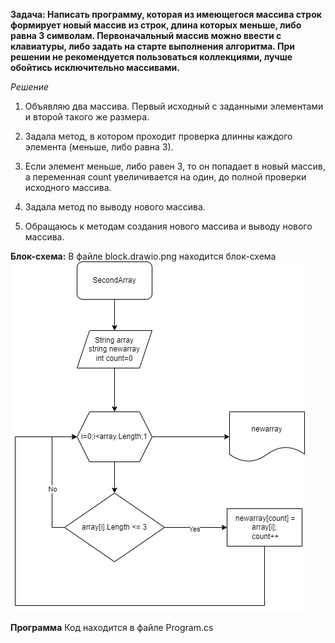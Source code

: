 **Задача: Написать программу, которая из имеющегося массива строк формирует новый массив из строк, длина которых меньше, либо равна 3 символам. Первоначальный массив можно ввести с клавиатуры, либо задать на старте выполнения алгоритма. При решении не рекомендуется пользоваться коллекциями, лучше обойтись исключительно массивами.**

*Решение*

1. Объявляю два массива. Первый исходный с заданными элементами и второй такого же размера.

2. Задала метод, в котором проходит проверка длинны каждого элемента (меньше, либо равна 3).

3. Если элемент меньше, либо равен 3, то он попадает в новый массив, а переменная count увеличивается на один, до полной проверки исходного массива.
4. Задала метод по выводу нового массива.
5. Обращаюсь к методам создания нового массива и выводу нового массива. 

**Блок-схема:**
В файле block.drawio.png находится блок-схема
![Блок-схема](block.drawio.png)

**Программа**
Код находится в файле Program.cs

